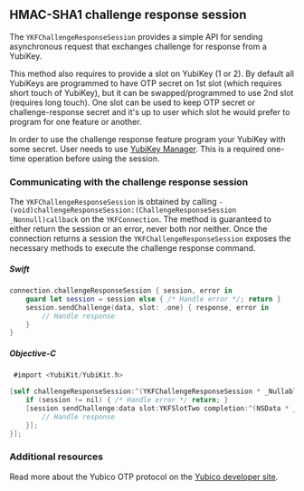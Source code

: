 ## HMAC-SHA1 challenge response session 

The `YKFChallengeResponseSession` provides a simple API for sending asynchronous request that exchanges challenge for response from a YubiKey.

This method also requires to provide a slot on YubiKey (1 or 2). By default all YubiKeys are programmed to have OTP secret on 1st slot (which requires short touch of YubiKey), but it can be swapped/programmed to use 2nd slot (requires long touch). One slot can be used to keep OTP secret or challenge-response secret and it's up to user which slot he would prefer to program for one feature or another.

In order to use the challenge response feature program your YubiKey with some secret. User needs to use  [YubiKey Manager](https://www.yubico.com/products/services-software/download/yubikey-manager/). This is a required one-time operation before using the session.

### Communicating with the challenge response session

The  `YKFChallengeResponseSession` is obtained by calling `- (void)challengeResponseSession:(ChallengeResponseSession _Nonnull)callback` on the `YKFConnection`.  The method is guaranteed to either return the session or an error, never both nor neither. Once the connection returns a session the `YKFChallengeResponseSession` exposes the necessary methods to execute the challenge response command.

##### Swift

```swift
connection.challengeResponseSession { session, error in
    guard let session = session else { /* Handle error */; return }
    session.sendChallenge(data, slot: .one) { response, error in
        // Handle response
    }
}
```

##### Objective-C

```objective-c
 #import <YubiKit/YubiKit.h>

[self challengeResponseSession:^(YKFChallengeResponseSession * _Nullable session, NSError * _Nullable error) {
    if (session != nil) { /* Handle error */ return; }
    [session sendChallenge:data slot:YKFSlotTwo completion:^(NSData * _Nullable response, NSError * _Nullable error) {
        // Handle response
    }];
}];
```

### Additional resources
Read more about the Yubico OTP protocol on the [Yubico developer site](https://developers.yubico.com/OTP/OTPs_Explained.html).
